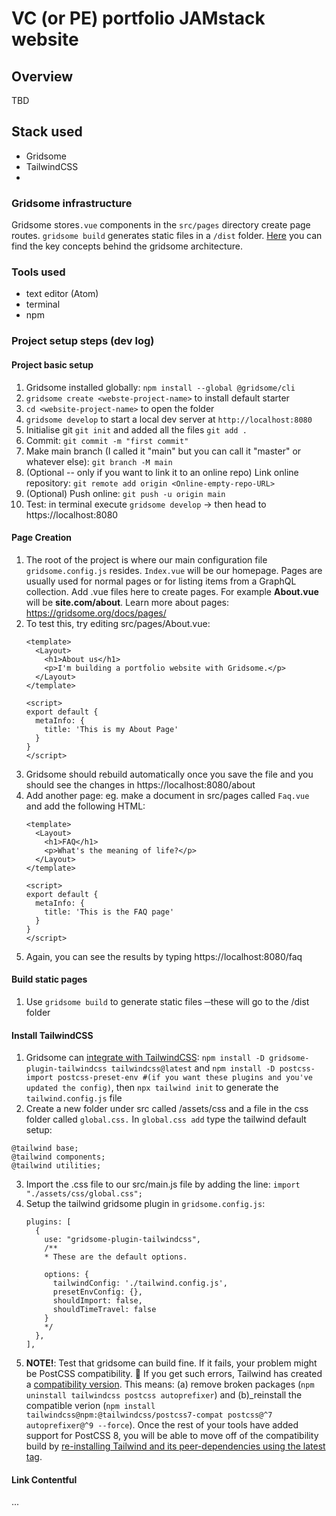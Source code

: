 # VC (or PE) portfolio JAMstack website

## Overview

TBD

## Stack used
 * Gridsome
 * TailwindCSS
 *

### Gridsome infrastructure
Gridsome stores`.vue` components in the `src/pages` directory create page routes. `gridsome build` generates static files in a `/dist` folder. [Here](https://gridsome.org/docs/core-concepts/) you can find the key concepts behind the gridsome architecture.

### Tools used

* text editor (Atom)
* terminal
* npm

### Project setup steps (dev log)

#### Project basic setup
1. Gridsome installed globally: `npm install --global @gridsome/cli`
2. `gridsome create <webste-project-name>` to install default starter
2. `cd <website-project-name>` to open the folder
3. `gridsome develop` to start a local dev server at `http://localhost:8080`
4. Initialise git `git init` and added all the files `git add .`
5. Commit: `git commit -m "first commit"`
6. Make main branch (I called it "main" but you can call it "master" or whatever else): `git branch -M main`
7. (Optional -- only if you want to link it to an online repo) Link online repository: `git remote add origin <Online-empty-repo-URL>`
8. (Optional) Push online: `git push -u origin main`
9. Test: in terminal execute `gridsome develop` -> then head to https://localhost:8080

#### Page Creation
1. The root of the project is where our main configuration file `gridsome.config.js` resides. `Index.vue` will be our homepage. Pages are usually used for normal pages or for listing items from a GraphQL collection.
Add .vue files here to create pages. For example **About.vue** will be **site.com/about**. Learn more about pages: https://gridsome.org/docs/pages/
2. To test this, try editing src/pages/About.vue:
    ```
    <template>
      <Layout>
        <h1>About us</h1>
        <p>I'm building a portfolio website with Gridsome.</p>
      </Layout>
    </template>

    <script>
    export default {
      metaInfo: {
        title: 'This is my About Page'
      }
    }
    </script>
    ```
3. Gridsome should rebuild automatically once you save the file and you should see the changes in https://localhost:8080/about
4. Add another page: eg. make a document in src/pages called `Faq.vue` and add the following HTML:
    ```
    <template>
      <Layout>
        <h1>FAQ</h1>
        <p>What's the meaning of life?</p>
      </Layout>
    </template>

    <script>
    export default {
      metaInfo: {
        title: 'This is the FAQ page'
      }
    }
    </script>
    ```
5. Again, you can see the results by typing https://localhost:8080/faq


#### Build static pages
1. Use `gridsome build` to generate static files ─these will go to the /dist folder


#### Install TailwindCSS
1. Gridsome can [integrate with TailwindCSS](https://gridsome.org/plugins/gridsome-plugin-tailwindcss): `npm install -D gridsome-plugin-tailwindcss tailwindcss@latest` and `npm install -D postcss-import postcss-preset-env #(if you want these plugins and you've updated the config)`, then `npx tailwind init` to generate the `tailwind.config.js` file
2. Create a new folder under src called /assets/css and a file in the css folder called `global.css.` In `global.css add` type the tailwind default setup:
  ```
  @tailwind base;
  @tailwind components;
  @tailwind utilities;
  ```
3. Import the .css file to our src/main.js file by adding the line: `import "./assets/css/global.css";`
4. Setup the tailwind gridsome plugin in `gridsome.config.js`:
    ```
    plugins: [
      {
        use: "gridsome-plugin-tailwindcss",
        /**
        * These are the default options.

        options: {
          tailwindConfig: './tailwind.config.js',
          presetEnvConfig: {},
          shouldImport: false,
          shouldTimeTravel: false
        }
        */
      },
    ],
    ```
5. **NOTE!**: Test that gridsome can build fine. If it fails, your problem might be PostCSS compatibility. 🚨 If you get such errors, Tailwind has created a [compatibility version](https://tailwindcss.com/docs/installation#post-css-7-compatibility-build). This means: (a) remove broken packages (`npm uninstall tailwindcss postcss autoprefixer`) and (b)_reinstall the compatible verion (`npm install tailwindcss@npm:@tailwindcss/postcss7-compat postcss@^7 autoprefixer@^9 --force`). Once the rest of your tools have added support for PostCSS 8, you will be able to move off of the compatibility build by [re-installing Tailwind and its peer-dependencies using the latest tag](https://tailwindcss.com/docs/installation#post-css-7-compatibility-build).

#### Link Contentful

...
